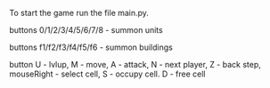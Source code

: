  To start the game run the file main.py.

buttons 0/1/2/3/4/5/6/7/8 - summon units

buttons f1/f2/f3/f4/f5/f6 - summon buildings

button U - lvlup, M - move, A - attack, N - next player, Z - back step, mouseRight - select cell, S - occupy cell. D - free cell
